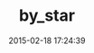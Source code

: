 ---
layout: post
title:  "by_star"
repo:   "radar/by_star"
date:   2015-02-18 17:24:39
gemurl: http://github.com/radar/by_star
---